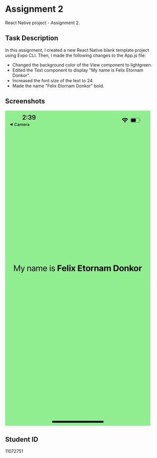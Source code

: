 # Assignment 2

React Native project - Assignment 2. 

## Task Description

In this assignment, I created a new React Native blank template project using Expo CLI. Then, I made the following changes to the App.js file:
- Changed the background color of the View component to lightgreen.
- Edited the Text component to display "My name is Felix Etornam Donkor".
- Increased the font size of the text to 24.
- Made the name "Felix Etornam Donkor" bold.

## Screenshots

![Application Screenshot](applicationScreenshot.jpg)

## Student ID

11072751